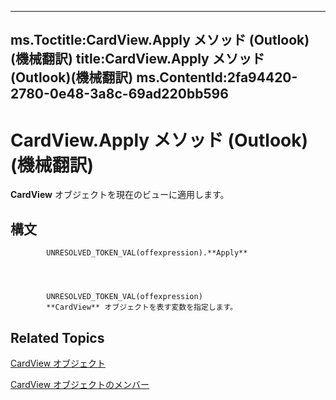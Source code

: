 

---
ms.Toctitle:CardView.Apply メソッド (Outlook)(機械翻訳)
title:CardView.Apply メソッド (Outlook)(機械翻訳)
ms.ContentId:2fa94420-2780-0e48-3a8c-69ad220bb596
---
# CardView.Apply メソッド (Outlook)(機械翻訳)




**CardView** オブジェクトを現在のビューに適用します。

## 構文

            UNRESOLVED_TOKEN_VAL(offexpression).**Apply**




            UNRESOLVED_TOKEN_VAL(offexpression)
            **CardView** オブジェクトを表す変数を指定します。



## Related Topics

[CardView オブジェクト](cdac229b-f2b6-9ecb-e1a7-b53509426570.md)

[CardView オブジェクトのメンバー](8b9eda10-1ece-c961-e432-3fca6dfb4f07.md)




